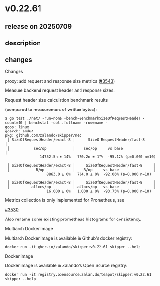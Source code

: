 # v0.22.61

## release on 20250709
## description
## changes
Changes

proxy: add request and response size metrics (<a class="issue-link js-issue-link" data-error-text="Failed to load title" data-id="3196634704" data-permission-text="Title is private" data-url="https://github.com/zalando/skipper/issues/3543" data-hovercard-type="pull_request" data-hovercard-url="/zalando/skipper/pull/3543/hovercard" href="https://github.com/zalando/skipper/pull/3543">#3543</a>)

Measure backend request header and response sizes.

Request header size calculation benchmark results  

(compared to measurement of written bytes):

    $ go test ./net/ -run=none -bench=BenchmarkSizeOfRequestHeader -count=10 | benchstat -col .fullname -row=name -
    goos: linux
    goarch: amd64
    pkg: github.com/zalando/skipper/net
     │ SizeOfRequestHeader/exact-8 │      SizeOfRequestHeader/fast-8      │
     │           sec/op            │    sec/op     vs base                │
                    14752.5n ± 14%   720.2n ± 17%  -95.12% (p=0.000 n=10)

     │ SizeOfRequestHeader/exact-8 │     SizeOfRequestHeader/fast-8     │
     │            B/op             │    B/op     vs base                │
                       8863.0 ± 0%   704.0 ± 0%  -92.06% (p=0.000 n=10)

     │ SizeOfRequestHeader/exact-8 │     SizeOfRequestHeader/fast-8     │
     │          allocs/op          │ allocs/op   vs base                │
                       16.000 ± 0%   1.000 ± 0%  -93.75% (p=0.000 n=10)

Metrics collection is only implemented for Prometheus, see  

<a class="issue-link js-issue-link" data-error-text="Failed to load title" data-id="3139166813" data-permission-text="Title is private" data-url="https://github.com/zalando/skipper/issues/3530" data-hovercard-type="issue" data-hovercard-url="/zalando/skipper/issues/3530/hovercard" href="https://github.com/zalando/skipper/issues/3530">#3530</a>

Also rename some existing prometheus histograms for consistency.

Multiarch Docker image

Multiarch Docker image is available in Github's docker registry:

    docker run -it ghcr.io/zalando/skipper:v0.22.61 skipper --help

Docker image

Docker image is available in Zalando's Open Source registry:

    docker run -it registry.opensource.zalan.do/teapot/skipper:v0.22.61 skipper --help


